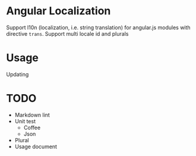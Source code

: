# Angular Localization

Support l10n (localization, i.e. string translation) for angular.js modules with directive `trans`. Support multi locale
id and plurals

# Usage

Updating

# TODO

- Markdown lint
- Unit test
  - Coffee
  - Json
- Plural
- Usage document
